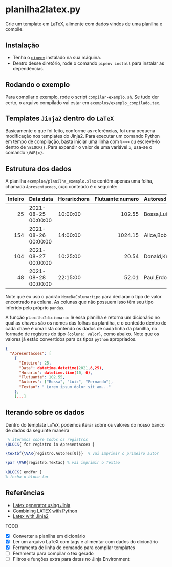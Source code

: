 # planilha2latex.py
Crie um template em LaTeX, alimente com dados vindos de uma planilha e compile. 

## Instalação

* Tenha o [`pipenv`](https://pypi.org/project/pipenv/) instalado na sua máquina.
* Dentro desse diretório, rode o comando `pipenv install` para instalar as dependências.

## Rodando o exemplo 

Para compilar o exemplo, rode o script `compilar-exemplo.sh`. Se tudo der certo, o arquivo compilado vai estar em  `exemplos/exemplo_compilado.tex`.


## Templates `Jinja2` dentro do `LaTeX`

Basicamente o que foi feito, conforme as referências, foi uma pequena modificação 
nos templates do Jinja2. Para executar um comando Python em tempo de compilação, 
basta iniciar uma linha com `%>>>` ou escrevê-lo dentro de `\BLOCK{}`. 
Para expandir o valor de uma variável `x`, usa-se o comando `\VAR{x}`. 

## Estrutura dos dados

A planilha `exemplos/planilha_exemplo.xlsx` contém apenas uma folha, chamada `Apresentacoes`, cujo conteúdo é o seguinte:

|   Inteiro | Data:data           | Horario:hora   |   Flutuante:numero | Autores:lista       | Textao                      |
|----------:|:--------------------|:---------------|-------------------:|:--------------------|:----------------------------|
|        25 | 2021-08-25 00:00:00 | 10:00:00       |             102.55 | Bossa,Luiz,Fernando | Lorem ipsum dolor sit am... |
|       154 | 2021-08-26 00:00:00 | 14:00:00       |            1024.15 | Alice,Bob           | Nulla facilisi. Donec sc... |
|       104 | 2021-08-27 00:00:00 | 10:25:00       |              20.54 | Donald,Knuth        | Vestibulum consectetur, ... |
|        48 | 2021-08-28 00:00:00 | 22:15:00       |              52.01 | Paul,Erdos          | Duis mollis vel odio ac ... |

Note que eu uso o padrão `NomeDaColuna:tipo` para declarar o tipo de valor encontrado na coluna. As colunas que não possuem isso têm seu tipo inferido pelo próprio `pandas`. 

A função `planilha2dicionario` lê essa planilha e retorna um dicionário no qual as chaves são os nomes das folhas da planilha, e o conteúdo dentro de cada chave é uma lista contendo os dados de cada linha da planilha, no formado de registros do tipo `{coluna: valor}`, como abaixo. Note que os valores já estão convertidos para os tipos `python` apropriados.

```json
{
  "Apresentacoes": [
    {
      "Inteiro": 25,
      "Data": datetime.datetime(2021,8,25),
      "Horario": datetime.time(10, 0),
      "Flutuante": 102.55,
      "Autores": ["Bossa", "Luiz", "Fernando"],
      "Textao": " Lorem ipsum dolor sit am..."
    },
    [...]
```

## Iterando sobre os dados

Dentro do template `LaTeX`, podemos iterar sobre os valores do nosso banco de dados da 
seguinte maneira

```latex
 % iteramos sobre todos os registros
\BLOCK{ for registro in Apresentacoes }

\textbf{\VAR{registro.Autores[0]}}  % vai imprimir o primeiro autor

\par \VAR{registro.Textao} % vai imprimir o Textao

\BLOCK{ endfor } 
% fecha o bloco for
```

## Referências

* [Latex generator using Jinja](https://manu.hbrt.eu/latex-generator-using-jinja.html)
* [Combining LATEX with Python](https://tug.org/tug2019/slides/slides-ziegenhagen-python.pdf)
* [Latex with Jinja2](https://miller-blog.com/latex-with-jinja2/)

TODO

* [x] Converter a planilha em dicionário
* [x] Ler um arquivo LaTeX com tags e alimentar com dados do dicionário
* [x] Ferramenta de linha de comando para compilar templates
* [ ] Feramenta para compilar o tex gerado 
* [ ] Filtros e funções extra para datas no Jinja Environment